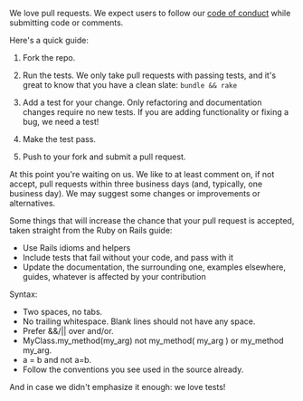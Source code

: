 We love pull requests. We expect users to follow our
[code of conduct] while submitting code or comments.

[code of conduct]: https://thoughtbot.com/open-source-code-of-conduct

Here's a quick guide:

1. Fork the repo.

2. Run the tests. We only take pull requests with passing tests, and it's great
to know that you have a clean slate: `bundle && rake`

3. Add a test for your change. Only refactoring and documentation changes
require no new tests. If you are adding functionality or fixing a bug, we need
a test!

4. Make the test pass.

5. Push to your fork and submit a pull request.

At this point you're waiting on us. We like to at least comment on, if not
accept, pull requests within three business days (and, typically, one business
day). We may suggest some changes or improvements or alternatives.

Some things that will increase the chance that your pull request is accepted,
taken straight from the Ruby on Rails guide:

* Use Rails idioms and helpers
* Include tests that fail without your code, and pass with it
* Update the documentation, the surrounding one, examples elsewhere, guides,
  whatever is affected by your contribution

Syntax:

* Two spaces, no tabs.
* No trailing whitespace. Blank lines should not have any space.
* Prefer &&/|| over and/or.
* MyClass.my_method(my_arg) not my_method( my_arg ) or my_method my_arg.
* a = b and not a=b.
* Follow the conventions you see used in the source already.

And in case we didn't emphasize it enough: we love tests!
